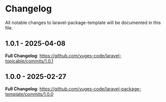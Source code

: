 # Changelog

All notable changes to laravel-package-template will be documented in this file.

## 1.0.1 - 2025-04-08

**Full Changelog**: https://github.com/yuges-code/laravel-topicable/commits/1.0.1

## 1.0.0 - 2025-02-27

**Full Changelog**: https://github.com/yuges-code/laravel-package-template/commits/1.0.0
